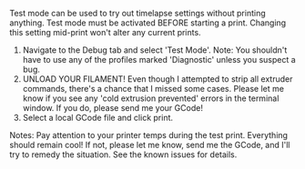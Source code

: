 Test mode can be used to try out timelapse settings without printing anything. Test mode must be activated BEFORE starting a print. Changing this setting mid-print won't alter any current prints.

1.  Navigate to the Debug tab and select 'Test Mode'. Note: You shouldn't have to use any of the profiles marked 'Diagnostic' unless you suspect a bug.
2.  UNLOAD YOUR FILAMENT! Even though I attempted to strip all extruder commands, there's a chance that I missed some cases. Please let me know if you see any 'cold extrusion prevented' errors in the terminal window. If you do, please send me your GCode!
3.  Select a local GCode file and click print.

Notes: Pay attention to your printer temps during the test print. Everything should remain cool! If not, please let me know, send me the GCode, and I'll try to remedy the situation. See the known issues for details.
